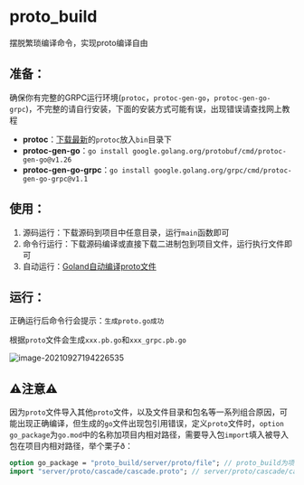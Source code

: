 # proto_build

摆脱繁琐编译命令，实现proto编译自由

## 准备：

确保你有完整的GRPC运行环境(`protoc`，`protoc-gen-go`，`protoc-gen-go-grpc`)，不完整的请自行安装，下面的安装方式可能有误，出现错误请查找网上教程

- **protoc**：[下载最新](https://github.com/protocolbuffers/protobuf/releases/)的`protoc`放入`bin`目录下
- **protoc-gen-go**：`go install google.golang.org/protobuf/cmd/protoc-gen-go@v1.26`
- **protoc-gen-go-grpc**：`go install google.golang.org/grpc/cmd/protoc-gen-go-grpc@v1.1`

## 使用：

1. 源码运行：下载源码到项目中任意目录，运行`main`函数即可
2. 命令行运行：下载源码编译或直接下载二进制包到项目文件，运行执行文件即可
3. 自动运行：[Goland自动编译proto文件](https://www.inkdp.cn/skill/back-end/49446.html)

## 运行：

正确运行后命令行会提示：`生成proto.go成功`

根据`proto`文件会生成`xxx.pb.go`和`xxx_grpc.pb.go`

![image-20210927194226535](https://cdn.jsdelivr.net/gh/inkdp/CDN@main/img/20210927194226.png)

## ⚠️注意⚠️

因为`proto`文件导入其他`proto`文件，以及文件目录和包名等一系列组合原因，可能出现正确编译，但生成的`go`文件出现包引用错误，定义`proto`文件时，`option go_package`为`go.mod`中的名称加项目内相对路径，需要导入包`import`填入被导入包在项目内相对路径，举个栗子ð：
```protobuf
option go_package = "proto_build/server/proto/file"; // proto_build为项目名称，server/proto/file为项目内相对路径
import "server/proto/cascade/cascade.proto"; // server/proto/cascade/cascade.proto 项目内相对路径
```
